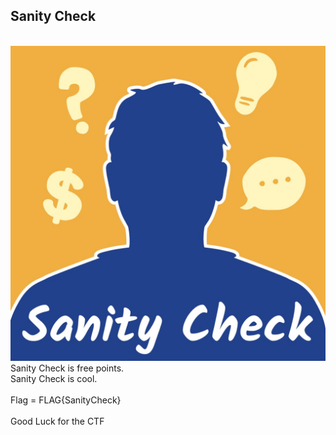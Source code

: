 ## Sanity Check
<br>
<img src="image1.jpg">
<br>
Sanity Check is free points.  
<br>
Sanity Check is cool. 
<br>
<br>
Flag = FLAG{SanityCheck}
<br>
<br>
Good Luck for the CTF
